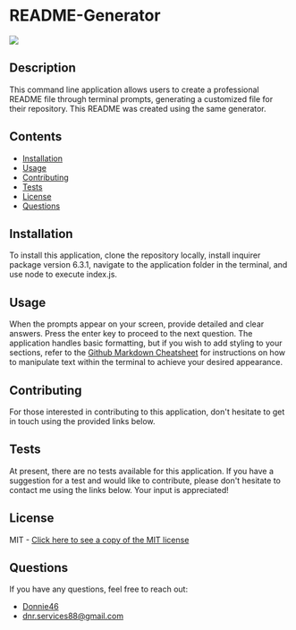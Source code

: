 # README-Generator

![](https://img.shields.io/badge/license-MIT-ff69b4)
  
## Description
  
This command line application allows users to create a professional README file through terminal prompts, generating a customized file for their repository. This README was created using the same generator.
  
## Contents
  
- [Installation](#Installation)
- [Usage](#Usage)
- [Contributing](#Contributing)
- [Tests](#Tests)
- [License](#License)
- [Questions](#Questions)
  
## Installation
  
To install this application, clone the repository locally, install inquirer package version 6.3.1, navigate to the application folder in the terminal, and use node to execute index.js.
  
## Usage
  
When the prompts appear on your screen, provide detailed and clear answers. Press the enter key to proceed to the next question. The application handles basic formatting, but if you wish to add styling to your sections, refer to the [Github Markdown Cheatsheet](https://github.com/adam-p/markdown-here/wiki/Markdown-Cheatsheet) for instructions on how to manipulate text within the terminal to achieve your desired appearance.
  
## Contributing
  
For those interested in contributing to this application, don't hesitate to get in touch using the provided links below.
  
## Tests
  
At present, there are no tests available for this application. If you have a suggestion for a test and would like to contribute, please don't hesitate to contact me using the links below. Your input is appreciated!

## License

MIT - [Click here to see a copy of the MIT license](https://www.mit.edu/~amini/LICENSE.md)
  
## Questions

If you have any questions, feel free to reach out:

- [Donnie46](https://github.com/Donnie46)
- [dnr.services88@gmail.com](mailto:dnr.services88@gmail.com?subject=[GitHub]%20README.md%20Generator%20Question)

